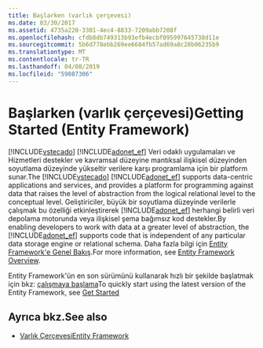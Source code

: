```yaml
---
title: Başlarken (varlık çerçevesi)
ms.date: 03/30/2017
ms.assetid: 4735a220-3301-4ec4-8833-7209abb7208f
ms.openlocfilehash: cfdb8db749313b93efb4ecbf095997645738d11e
ms.sourcegitcommit: 5b6d778ebb269ee6684fb57ad69a8c28b06235b9
ms.translationtype: MT
ms.contentlocale: tr-TR
ms.lasthandoff: 04/08/2019
ms.locfileid: "59087306"
---
```

# <a name="getting-started-entity-framework"></a><span data-ttu-id="feb65-102">Başlarken (varlık çerçevesi)</span><span class="sxs-lookup"><span data-stu-id="feb65-102">Getting Started (Entity Framework)</span></span>
<span data-ttu-id="feb65-103">[!INCLUDE[vstecado](../../../../../includes/vstecado-md.md)] [!INCLUDE[adonet_ef](../../../../../includes/adonet-ef-md.md)] Veri odaklı uygulamaları ve Hizmetleri destekler ve kavramsal düzeyine mantıksal ilişkisel düzeyinden soyutlama düzeyinde yükseltir verilere karşı programlama için bir platform sunar.</span><span class="sxs-lookup"><span data-stu-id="feb65-103">The [!INCLUDE[vstecado](../../../../../includes/vstecado-md.md)] [!INCLUDE[adonet_ef](../../../../../includes/adonet-ef-md.md)] supports data-centric applications and services, and provides a platform for programming against data that raises the level of abstraction from the logical relational level to the conceptual level.</span></span> <span data-ttu-id="feb65-104">Geliştiriciler, büyük bir soyutlama düzeyinde verilerle çalışmak bu özelliği etkinleştirerek [!INCLUDE[adonet_ef](../../../../../includes/adonet-ef-md.md)] herhangi belirli veri depolama motorunda veya ilişkisel şema bağımsız kod destekler.</span><span class="sxs-lookup"><span data-stu-id="feb65-104">By enabling developers to work with data at a greater level of abstraction, the [!INCLUDE[adonet_ef](../../../../../includes/adonet-ef-md.md)] supports code that is independent of any particular data storage engine or relational schema.</span></span> <span data-ttu-id="feb65-105">Daha fazla bilgi için [Entity Framework'e Genel Bakış](../../../../../docs/framework/data/adonet/ef/overview.md).</span><span class="sxs-lookup"><span data-stu-id="feb65-105">For more information, see [Entity Framework Overview](../../../../../docs/framework/data/adonet/ef/overview.md).</span></span>  
  
 <span data-ttu-id="feb65-106">Entity Framework'ün en son sürümünü kullanarak hızlı bir şekilde başlatmak için bkz: [çalışmaya başlama](https://go.microsoft.com/fwlink/?LinkId=235280)</span><span class="sxs-lookup"><span data-stu-id="feb65-106">To quickly start using the latest version of the Entity Framework, see [Get Started](https://go.microsoft.com/fwlink/?LinkId=235280)</span></span>  
  
## <a name="see-also"></a><span data-ttu-id="feb65-107">Ayrıca bkz.</span><span class="sxs-lookup"><span data-stu-id="feb65-107">See also</span></span>

- [<span data-ttu-id="feb65-108">Varlık Çerçevesi</span><span class="sxs-lookup"><span data-stu-id="feb65-108">Entity Framework</span></span>](https://go.microsoft.com/fwlink/?LinkID=234900&clcid=0x409)
